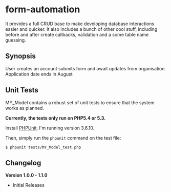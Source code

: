 form-automation
=====================================

It provides a full CRUD base to make developing database interactions easier and quicker. It also includes a bunch of other cool stuff, including before and after create callbacks, validation and a some table name guessing.

Synopsis
--------
User creates an account submits form and await updates from organisation. Application date ends in August

Unit Tests
----------

MY_Model contains a robust set of unit tests to ensure that the system works as planned.

**Currently, the tests only run on PHP5.4 or 5.3.**

Install [PHPUnit](https://github.com/sebastianbergmann/phpunit). I'm running version 3.6.10.

Then, simply run the `phpunit` command on the test file:

    $ phpunit tests/MY_Model_test.php

Changelog
---------

**Version 1.0.0 - 1.1.0**
* Initial Releases